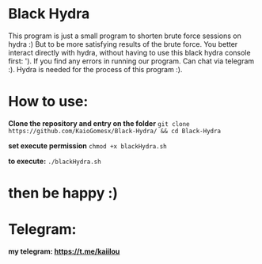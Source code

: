# Black Hydra
This program is just a small program to shorten brute force sessions on hydra :)
But to be more satisfying results of the brute force. You better interact directly with hydra,
without having to use this black hydra console first: ').
If you find any errors in running our program. Can chat via telegram :).
Hydra is needed for the process of this program :).

# How to use:
**Clone the repository and entry on the folder** `git clone https://github.com/KaioGomesx/Black-Hydra/ && cd Black-Hydra`

**set execute permission** `chmod +x blackHydra.sh` 

**to execute:** `./blackHydra.sh`

# then be happy :)

# Telegram:
**my telegram: https://t.me/kaiilou**
